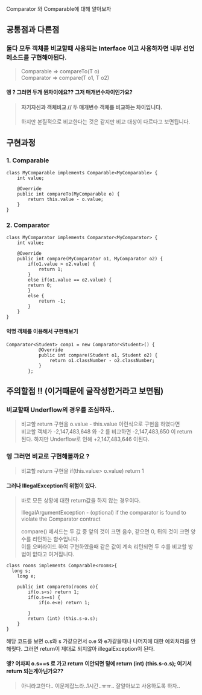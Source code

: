 Comparator 와 Comparable에 대해 알아보자

## 공통점과 다른점
 
### 둘다 모두 객체를 비교할때 사용되는 Interface 이고 사용하자면 내부 선언 메소드를 구현해야된다.

>
> Comparable => compareTo(T o)     
> Comparator => compare(T o1, T o2)


#### 엥 ? 그러면 두개 뭔차이에요?? 그저 매개변수차이인가요?

> #### 자기자신과 객체비교 // 두 매개변수 객체를 비교하는 차이입니다.
> 하지만 본질적으로 비교한다는 것은 같지만 비교 대상이 다르다고 보면됩니다. 


## 구현과정

### 1. Comparable
```
class MyComparable implements Comparable<MyComparable> {
	int value;
	
	@Override
	public int compareTo(MyComparable o) {
		return this.value - o.value;
	}
}
```

### 2. Comparator
```
class MyComparator implements Comparator<MyComparator> {
	int value;
	
	@Override
	public int compare(MyComparator o1, MyComparator o2) {
		if(o1.value > o2.value) {
			return 1;
		}
		else if(o1.value == o2.value) {
		return 0;
		}
		else {
			return -1;
		}
	}
}
```
#### 익명 객체를 이용해서 구현해보기

```
Comparator<Student> comp1 = new Comparator<Student>() {
			@Override
			public int compare(Student o1, Student o2) {
				return o1.classNumber - o2.classNumber;
			}
		};
```

## 주의할점 !! (이거때문에 글작성한거라고 보면됨)

### 비교할때 Underflow의 경우를 조심하자..
> 비교할 return 구현을 o.value - this.value 이런식으로 구현을 하였다면   
> 비교할 객체가 -2,147,483,648 와 -2 를 비교하면 -2,147,483,650 이 return 된다. 하지만 Underflow로 인해 +2,147,483,646 이된다. 

### 엥 그러면 비교로 구현해볼까요 ?
> 비교할 return 구현을 if(this.value> o.value) return 1 

#### 그러나 IllegalException의 위험이 있다.

> 바로 모든 상황에 대한 return값을 하지 않는 경우이다.
> 
> IllegalArgumentException - (optional) if the comparator is found to violate the Comparator contract
> 
> compare() 메서드는  두 값 중 앞의 것이 크면  음수, 같으면 0, 뒤의 것이 크면 양수를 리턴하는 함수입니다.  
> 이를 오버라이드 하여 구현하였을때 같은 값이 계속 리턴되면 두 수를 비교할 방법이 없다고 여겨집니다. 

```
class rooms implements Comparable<rooms>{
  long s;
	long e;
	
	public int compareTo(rooms o){
		if(o.s<s) return 1;
		if(o.s==s) {
			if(o.e<e) return 1;
			
		}
		return (int) (this.s-o.s);
	}
}
```

해당 코드를 보면 o.s와 s 가같으면서 o.e 와 e가같을때나 나머지에 대한 예외처리를 안해줫다. 그러면 return이 제대로 되지않아 illegalException이 된다.

#### 엥? 어차피 o.s==s 로 가고 return 이안되면 밑에 return (int) (this.s-o.s); 여기서 return 되는게아닌가요??

> 아니라고한다.. 이문제잡느라..1시간..ㅠㅠ.. 잘알아보고 사용하도록 하자..




